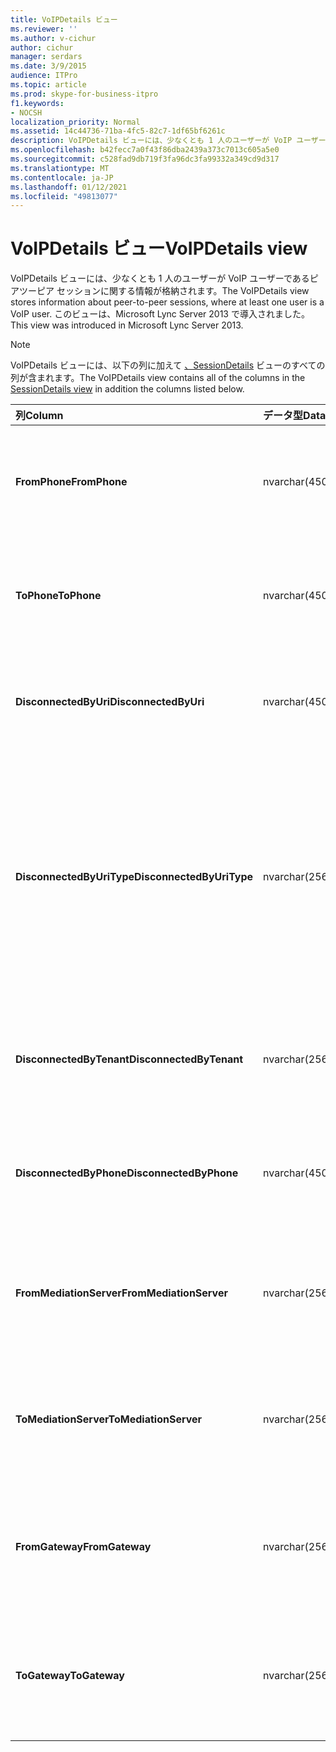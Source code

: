 ```yaml
---
title: VoIPDetails ビュー
ms.reviewer: ''
ms.author: v-cichur
author: cichur
manager: serdars
ms.date: 3/9/2015
audience: ITPro
ms.topic: article
ms.prod: skype-for-business-itpro
f1.keywords:
- NOCSH
localization_priority: Normal
ms.assetid: 14c44736-71ba-4fc5-82c7-1df65bf6261c
description: VoIPDetails ビューには、少なくとも 1 人のユーザーが VoIP ユーザーであるピアツーピア セッションに関する情報が格納されます。 このビューは、Microsoft Lync Server 2013 で導入されました。
ms.openlocfilehash: b42fecc7a0f43f86dba2439a373c7013c605a5e0
ms.sourcegitcommit: c528fad9db719f3fa96dc3fa99332a349cd9d317
ms.translationtype: MT
ms.contentlocale: ja-JP
ms.lasthandoff: 01/12/2021
ms.locfileid: "49813077"
---
```

# <a name="voipdetails-view"></a><span data-ttu-id="b22d3-104">VoIPDetails ビュー</span><span class="sxs-lookup"><span data-stu-id="b22d3-104">VoIPDetails view</span></span>
 
<span data-ttu-id="b22d3-105">VoIPDetails ビューには、少なくとも 1 人のユーザーが VoIP ユーザーであるピアツーピア セッションに関する情報が格納されます。</span><span class="sxs-lookup"><span data-stu-id="b22d3-105">The VoIPDetails view stores information about peer-to-peer sessions, where at least one user is a VoIP user.</span></span> <span data-ttu-id="b22d3-106">このビューは、Microsoft Lync Server 2013 で導入されました。</span><span class="sxs-lookup"><span data-stu-id="b22d3-106">This view was introduced in Microsoft Lync Server 2013.</span></span>
  
> [!NOTE]
> <span data-ttu-id="b22d3-107">VoIPDetails ビューには、以下の列に加えて [、SessionDetails](sessiondetails-0.md) ビューのすべての列が含まれます。</span><span class="sxs-lookup"><span data-stu-id="b22d3-107">The VoIPDetails view contains all of the columns in the [SessionDetails view](sessiondetails-0.md) in addition the columns listed below.</span></span>
  
|<span data-ttu-id="b22d3-108">**列**</span><span class="sxs-lookup"><span data-stu-id="b22d3-108">**Column**</span></span>|<span data-ttu-id="b22d3-109">**データ型**</span><span class="sxs-lookup"><span data-stu-id="b22d3-109">**Data Type**</span></span>|<span data-ttu-id="b22d3-110">**詳細**</span><span class="sxs-lookup"><span data-stu-id="b22d3-110">**Details**</span></span>|
|:-----|:-----|:-----|
|<span data-ttu-id="b22d3-111">**FromPhone**</span><span class="sxs-lookup"><span data-stu-id="b22d3-111">**FromPhone**</span></span> <br/> |<span data-ttu-id="b22d3-112">nvarchar(450)</span><span class="sxs-lookup"><span data-stu-id="b22d3-112">nvarchar(450)</span></span>  <br/> |<span data-ttu-id="b22d3-113">セッションを開始したユーザーの 電話 URI。</span><span class="sxs-lookup"><span data-stu-id="b22d3-113">Phone URI of the user who started the session.</span></span>  <br/> |
|<span data-ttu-id="b22d3-114">**ToPhone**</span><span class="sxs-lookup"><span data-stu-id="b22d3-114">**ToPhone**</span></span> <br/> |<span data-ttu-id="b22d3-115">nvarchar(450)</span><span class="sxs-lookup"><span data-stu-id="b22d3-115">nvarchar(450)</span></span>  <br/> |<span data-ttu-id="b22d3-116">セッションに参加したユーザーの 電話 URI。</span><span class="sxs-lookup"><span data-stu-id="b22d3-116">Phone URI of the user who joined the session.</span></span>  <br/> |
|<span data-ttu-id="b22d3-117">**DisconnectedByUri**</span><span class="sxs-lookup"><span data-stu-id="b22d3-117">**DisconnectedByUri**</span></span> <br/> |<span data-ttu-id="b22d3-118">nvarchar(450)</span><span class="sxs-lookup"><span data-stu-id="b22d3-118">nvarchar(450)</span></span>  <br/> |<span data-ttu-id="b22d3-119">セッションを切断したユーザーの URI。</span><span class="sxs-lookup"><span data-stu-id="b22d3-119">URI of the user who disconnected the session.</span></span>  <br/> |
|<span data-ttu-id="b22d3-120">**DisconnectedByUriType**</span><span class="sxs-lookup"><span data-stu-id="b22d3-120">**DisconnectedByUriType**</span></span> <br/> |<span data-ttu-id="b22d3-121">nvarchar(256)</span><span class="sxs-lookup"><span data-stu-id="b22d3-121">nvarchar(256)</span></span>  <br/> |<span data-ttu-id="b22d3-122">セッションを切断したユーザーの URI の種類。</span><span class="sxs-lookup"><span data-stu-id="b22d3-122">Type of URI of the user who disconnected the session.</span></span> <span data-ttu-id="b22d3-123">詳細については [、UriTypes の表](uritypes.md) を参照してください。</span><span class="sxs-lookup"><span data-stu-id="b22d3-123">See the [UriTypes table](uritypes.md) for more information.</span></span> <br/> |
|<span data-ttu-id="b22d3-124">**DisconnectedByTenant**</span><span class="sxs-lookup"><span data-stu-id="b22d3-124">**DisconnectedByTenant**</span></span> <br/> |<span data-ttu-id="b22d3-125">nvarchar(256)</span><span class="sxs-lookup"><span data-stu-id="b22d3-125">nvarchar(256)</span></span>  <br/> |<span data-ttu-id="b22d3-126">セッションを切断したユーザーのテナント。</span><span class="sxs-lookup"><span data-stu-id="b22d3-126">Tenant of the user who disconnected the session.</span></span>  <br/> |
|<span data-ttu-id="b22d3-127">**DisconnectedByPhone**</span><span class="sxs-lookup"><span data-stu-id="b22d3-127">**DisconnectedByPhone**</span></span> <br/> |<span data-ttu-id="b22d3-128">nvarchar(450)</span><span class="sxs-lookup"><span data-stu-id="b22d3-128">nvarchar(450)</span></span>  <br/> |<span data-ttu-id="b22d3-129">セッションを切断したユーザーの 電話 URI。</span><span class="sxs-lookup"><span data-stu-id="b22d3-129">Phone URI of the user who disconnected the session.</span></span>  <br/> |
|<span data-ttu-id="b22d3-130">**FromMediationServer**</span><span class="sxs-lookup"><span data-stu-id="b22d3-130">**FromMediationServer**</span></span> <br/> |<span data-ttu-id="b22d3-131">nvarchar(256)</span><span class="sxs-lookup"><span data-stu-id="b22d3-131">nvarchar(256)</span></span>  <br/> |<span data-ttu-id="b22d3-132">セッションを開始したユーザーの仲介サーバー。</span><span class="sxs-lookup"><span data-stu-id="b22d3-132">Mediation Server used by the user who started the session.</span></span>  <br/> |
|<span data-ttu-id="b22d3-133">**ToMediationServer**</span><span class="sxs-lookup"><span data-stu-id="b22d3-133">**ToMediationServer**</span></span> <br/> |<span data-ttu-id="b22d3-134">nvarchar(256)</span><span class="sxs-lookup"><span data-stu-id="b22d3-134">nvarchar(256)</span></span>  <br/> |<span data-ttu-id="b22d3-135">セッションに参加したユーザーの仲介サーバー。</span><span class="sxs-lookup"><span data-stu-id="b22d3-135">Mediation Server used by the user who joined the session.</span></span>  <br/> |
|<span data-ttu-id="b22d3-136">**FromGateway**</span><span class="sxs-lookup"><span data-stu-id="b22d3-136">**FromGateway**</span></span> <br/> |<span data-ttu-id="b22d3-137">nvarchar(256)</span><span class="sxs-lookup"><span data-stu-id="b22d3-137">nvarchar(256)</span></span>  <br/> |<span data-ttu-id="b22d3-138">セッションを開始したユーザーが使用するゲートウェイ。</span><span class="sxs-lookup"><span data-stu-id="b22d3-138">Gateway used by the user who started the session.</span></span>  <br/> |
|<span data-ttu-id="b22d3-139">**ToGateway**</span><span class="sxs-lookup"><span data-stu-id="b22d3-139">**ToGateway**</span></span> <br/> |<span data-ttu-id="b22d3-140">nvarchar(256)</span><span class="sxs-lookup"><span data-stu-id="b22d3-140">nvarchar(256)</span></span>  <br/> |<span data-ttu-id="b22d3-141">セッションに参加したユーザーが使用するゲートウェイ。</span><span class="sxs-lookup"><span data-stu-id="b22d3-141">Gateway used by the user who joined the session.</span></span>  <br/> |
   

